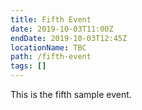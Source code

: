```yaml
---
title: Fifth Event
date: 2019-10-03T11:00Z
endDate: 2019-10-03T12:45Z
locationName: TBC
path: /fifth-event
tags: []
---
```

This is the fifth sample event.